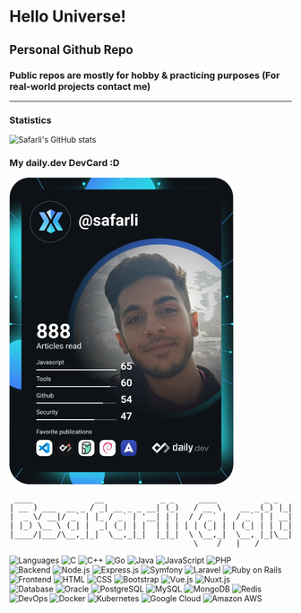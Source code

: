 # Hello Universe!
## Personal Github Repo
### Public repos are mostly for hobby & practicing purposes (For real-world projects contact me)

---

### Statistics
![Safarli's GitHub stats](https://github-readme-stats.vercel.app/api?username=safarli&show_icons=true&theme=cobalt)
### My daily.dev DevCard :D
<a href="https://app.daily.dev/safarli"><img src="./devcard.svg" width="400" alt="Bendali Safarli's Dev Card"/></a>

<pre>
 ____             __            _ _     ____          _ _   _           _     
| __ ) ___  __ _ / _| __ _ _ __| (_)   / __ \    __ _(_) |_| |__  _   _| |__  
|  _ \/ __|/ _` | |_ / _` | '__| | |  / / _` |  / _` | | __| '_ \| | | | '_ \ 
| |_) \__ \ (_| |  _| (_| | |  | | | | | (_| | | (_| | | |_| | | | |_| | |_) |
|____/|___/\__,_|_|  \__,_|_|  |_|_|  \ \__,_|  \__, |_|\__|_| |_|\__,_|_.__/ 
                                       \____/   |___/                                                                      
</pre>

<div>
<img alt="Languages" src="https://img.shields.io/badge/-Languages-000000?style=for-the-badge&logo=Plex&logoColor=white">
<img src="https://img.shields.io/badge/C-39457E?style=for-the-badge&logo=c&logoColor=white" alt="C">
<img src="https://img.shields.io/badge/C%2B%2B-00599C?style=for-the-badge&logo=c%2B%2B&logoColor=white" alt="C++">
<img src="https://img.shields.io/badge/Go-00ADD8?style=for-the-badge&logo=go&logoColor=white" alt="Go">
<img src="https://img.shields.io/badge/Java-ED8B00?style=for-the-badge&logo=java&logoColor=white" alt="Java">
<img src="https://img.shields.io/badge/JavaScript-F7DF1E?style=for-the-badge&logo=javascript&logoColor=black" alt="JavaScript">
<img src="https://img.shields.io/badge/PHP-777BB4?style=for-the-badge&logo=php&logoColor=white" alt="PHP">
</div>

<div>
<img alt="Backend" src="https://img.shields.io/badge/-Backend-000000?style=for-the-badge&logo=Plex&logoColor=white">
<img src="https://img.shields.io/badge/Node.js-43853D?style=for-the-badge&logo=node.js&logoColor=white" alt="Node.js">
<img src="https://img.shields.io/badge/Express.js-404D59?style=for-the-badge&logo=express&logoColor=white" alt="Express.js">
<img src="https://img.shields.io/badge/Symfony-46AADD?style=for-the-badge&logo=symfony&logoColor=white" alt="Symfony">
<img src="https://img.shields.io/badge/Laravel-FF2D20?style=for-the-badge&logo=laravel&logoColor=white" alt="Laravel">
<img src="https://img.shields.io/badge/Ruby_on_Rails-CC0000?style=for-the-badge&logo=ruby-on-rails&logoColor=white" alt="Ruby on Rails">
</div>

<div>
<img alt="Frontend" src="https://img.shields.io/badge/-Frontend-000000?style=for-the-badge&logo=Plex&logoColor=white">
<img src="https://img.shields.io/badge/HTML-E34F26?style=for-the-badge&logo=html5&logoColor=white" alt="HTML">
<img src="https://img.shields.io/badge/CSS-1572B6?style=for-the-badge&logo=css3&logoColor=white" alt="CSS">
<img src="https://img.shields.io/badge/Bootstrap-563D7C?style=for-the-badge&logo=bootstrap&logoColor=white" alt="Bootstrap">
<img src="https://img.shields.io/badge/Vue.js-35495E?style=for-the-badge&logo=vue.js&logoColor=4FC08D" alt="Vue.js">
<img src="https://img.shields.io/badge/Nuxt.js-64B587?style=for-the-badge&logo=nuxt.js&logoColor=white" alt="Nuxt.js">
</div>

<div>
<img alt="Database" src="https://img.shields.io/badge/-Database-000000?style=for-the-badge&logo=Plex&logoColor=white">
<img src="https://img.shields.io/badge/Oracle-D02023?style=for-the-badge&logo=oracle&logoColor=white" alt="Oracle">
<img src="https://img.shields.io/badge/PostgreSQL-316192?style=for-the-badge&logo=postgresql&logoColor=white" alt="PostgreSQL">
<img src="https://img.shields.io/badge/MySQL-00618A?style=for-the-badge&logo=mysql&logoColor=white" alt="MySQL">
<img src="https://img.shields.io/badge/MongoDB-4EA94B?style=for-the-badge&logo=mongodb&logoColor=white" alt="MongoDB">
<img src="https://img.shields.io/badge/Redis-D82A20?style=for-the-badge&logo=redis&logoColor=white" alt="Redis">
</div>

<div>
<img alt="DevOps" src="https://img.shields.io/badge/-DevOps-000000?style=for-the-badge&logo=Plex&logoColor=white">
<img src="https://img.shields.io/badge/Docker-2496ED?style=for-the-badge&logo=docker&logoColor=white" alt="Docker">
<img src="https://img.shields.io/badge/Kubernetes-326DE6?style=for-the-badge&logo=kubernetes&logoColor=white" alt="Kubernetes">
<img src="https://img.shields.io/badge/Google_Cloud-4285F4?style=for-the-badge&logo=google-cloud&logoColor=white" alt="Google Cloud">
<img src="https://img.shields.io/badge/Amazon_AWS-232F3E?style=for-the-badge&logo=amazon-aws&logoColor=white" alt="Amazon AWS">
</div>
